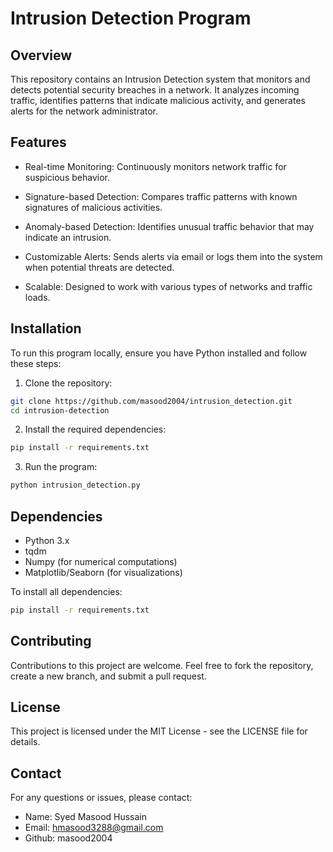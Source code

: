 # Intrusion Detection Program

## Overview

This repository contains an Intrusion Detection system that monitors and detects potential security breaches in a network. It analyzes incoming traffic, identifies patterns that indicate malicious activity, and generates alerts for the network administrator.

## Features

- Real-time Monitoring: Continuously monitors network traffic for suspicious behavior.
- Signature-based Detection: Compares traffic patterns with known signatures of malicious activities.

- Anomaly-based Detection: Identifies unusual traffic behavior that may indicate an intrusion.
- Customizable Alerts: Sends alerts via email or logs them into the system when potential threats are detected.

- Scalable: Designed to work with various types of networks and traffic loads.

## Installation

To run this program locally, ensure you have Python installed and follow these steps:

1. Clone the repository:

```bash
git clone https://github.com/masood2004/intrusion_detection.git
cd intrusion-detection
```

2. Install the required dependencies:

```bash
pip install -r requirements.txt
```

3. Run the program:

```bash
python intrusion_detection.py
```

## Dependencies

- Python 3.x
- tqdm
- Numpy (for numerical computations)
- Matplotlib/Seaborn (for visualizations)

To install all dependencies:

```bash
pip install -r requirements.txt
```

## Contributing

Contributions to this project are welcome. Feel free to fork the repository, create a new branch, and submit a pull request.

## License

This project is licensed under the MIT License - see the LICENSE file for details.

## Contact

For any questions or issues, please contact:

- Name: Syed Masood Hussain
- Email: hmasood3288@gmail.com
- Github: masood2004
